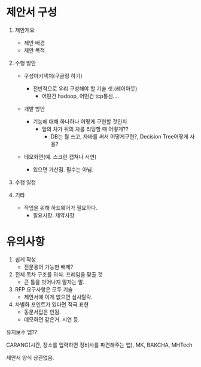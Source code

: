 # 제안서 구성

1. 제안개요

   - 제안 배경 
   - 제안 목적

2. 수행 방안

   - 구성아키텍처(구글링 하기)
     - 전반적으로 우리 구성해야 할 기술 셋.(레이아웃)
       - 어떤건 hadoop, 어떤건 tcp통신....

   - 개발 방안
     - 기능에 대해 하나하나 어떻게 구현할 것인지
       - 앞의 차가 뒤의 차를 리딩할 때 어떻게??
         - DB는 뭘 쓰고, 자바를 써서 어떻게구현?, Decision Tree어떻게 사용?

   - 데모화면(예. 스크린 캡쳐나 시연)
     - 있으면 가산점. 필수는 아님. 

3. 수행 일정

4. 기타

   - 작업을 위해 하드웨어가 필요하다.
     - 필요사항. 제약사항



# 유의사항

1. 쉽게 작성
   - 전문용어 가능한 배제?
2. 전체 목차 구조를 의식. 프레임을 맞출 것
   - 큰 틀을 벗어나지 말자는 말.
3. RFP 요구사항은 모두 기술
   - 제안서에 이게 없으면 심사탈락.
4. 차별화 포인트가 있다면 적극 표현
   - 동문서답은 안됨.
   - 데모화면 같은거. 시연 등.

유지보수 앱??

CARANG(시간, 장소를 입력하면 정비사를 파견해주는 앱), MK, BAKCHA, MHTech



제안서 양식 상관없음.


